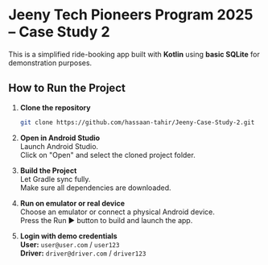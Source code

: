 #  Jeeny Tech Pioneers Program 2025 – Case Study 2
This is a simplified ride-booking app  built with **Kotlin** using **basic SQLite** for demonstration purposes.

##  How to Run the Project

1. **Clone the repository**
   ```bash
   git clone https://github.com/hassaan-tahir/Jeeny-Case-Study-2.git

2. **Open in Android Studio** <br>
   Launch Android Studio. <br>
   Click on "Open" and select the cloned project folder.

3. **Build the Project** <br>
   Let Gradle sync fully. <br>
   Make sure all dependencies are downloaded.

4. **Run on emulator or real device** <br>
   Choose an emulator or connect a physical Android device. <br>
   Press the Run ▶ button to build and launch the app.

5. **Login with demo credentials** <br>
   **User:** `user@user.com` / `user123`  <br>
   **Driver:** `driver@driver.com` / `driver123`
